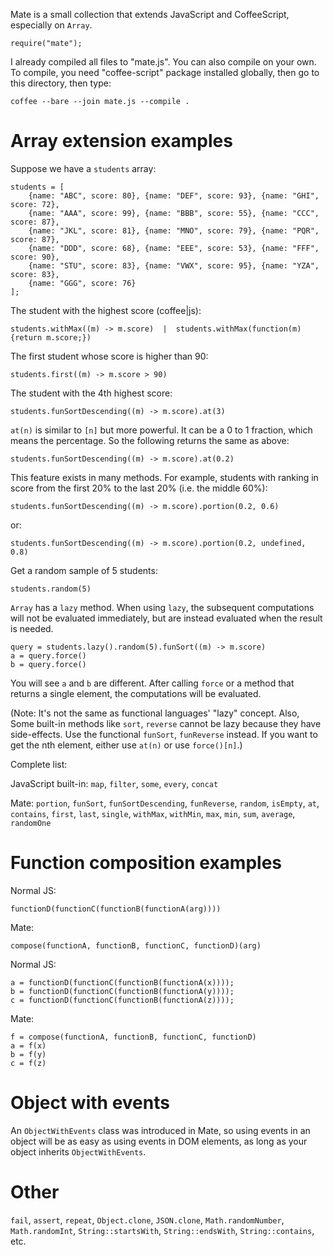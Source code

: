 Mate is a small collection that extends JavaScript and CoffeeScript,
especially on `Array`.

    require("mate");

I already compiled all files to "mate.js". You can also compile on your own. To compile,
you need "coffee-script" package installed globally, then go to this directory, then type:

    coffee --bare --join mate.js --compile .

Array extension examples
===================================

Suppose we have a `students` array:

    students = [
        {name: "ABC", score: 80}, {name: "DEF", score: 93}, {name: "GHI", score: 72},
        {name: "AAA", score: 99}, {name: "BBB", score: 55}, {name: "CCC", score: 87},
        {name: "JKL", score: 81}, {name: "MNO", score: 79}, {name: "PQR", score: 87},
        {name: "DDD", score: 68}, {name: "EEE", score: 53}, {name: "FFF", score: 90},
        {name: "STU", score: 83}, {name: "VWX", score: 95}, {name: "YZA", score: 83},
        {name: "GGG", score: 76}
    ];

The student with the highest score (coffee|js):

    students.withMax((m) -> m.score)  |  students.withMax(function(m){return m.score;})

The first student whose score is higher than 90:

    students.first((m) -> m.score > 90)

The student with the 4th highest score:

    students.funSortDescending((m) -> m.score).at(3)

`at(n)` is similar to `[n]` but more powerful. It can be a 0 to 1 fraction, which means
the percentage. So the following returns the same as above:

    students.funSortDescending((m) -> m.score).at(0.2)

This feature exists in many methods. For example, students with ranking in score from
the first 20% to the last 20% (i.e. the middle 60%):

    students.funSortDescending((m) -> m.score).portion(0.2, 0.6)

or:

    students.funSortDescending((m) -> m.score).portion(0.2, undefined, 0.8)

Get a random sample of 5 students:

    students.random(5)

`Array` has a `lazy` method. When using `lazy`, the subsequent computations will not be
evaluated immediately, but are instead evaluated when the result is needed.

    query = students.lazy().random(5).funSort((m) -> m.score)
    a = query.force()
    b = query.force()

You will see `a` and `b` are different. After calling `force` or a method that returns
a single element, the computations will be evaluated.

(Note: It's not the same as functional languages' "lazy" concept. Also, Some
built-in methods like `sort`, `reverse` cannot be lazy because they have side-effects.
Use the functional `funSort`, `funReverse` instead. If you want to get the nth element,
either use `at(n)` or use `force()[n]`.)

Complete list:

JavaScript built-in: `map`, `filter`, `some`, `every`, `concat`

Mate: `portion`, `funSort`, `funSortDescending`, `funReverse`, `random`,
`isEmpty`, `at`, `contains`, `first`, `last`, `single`, `withMax`, `withMin`, `max`,
`min`, `sum`, `average`, `randomOne`

Function composition examples
======================================

Normal JS:

    functionD(functionC(functionB(functionA(arg))))

Mate:

    compose(functionA, functionB, functionC, functionD)(arg)

Normal JS:

    a = functionD(functionC(functionB(functionA(x))));
    b = functionD(functionC(functionB(functionA(y))));
    c = functionD(functionC(functionB(functionA(z))));

Mate:

    f = compose(functionA, functionB, functionC, functionD)
    a = f(x)
    b = f(y)
    c = f(z)

Object with events
===================================

An `ObjectWithEvents` class was introduced in Mate, so using events in an object
will be as easy as using events in DOM elements, as long as your object inherits
`ObjectWithEvents`.

Other
===========================

`fail`, `assert`, `repeat`, `Object.clone`, `JSON.clone`, `Math.randomNumber`,
`Math.randomInt`, `String::startsWith`, `String::endsWith`, `String::contains`, etc.

